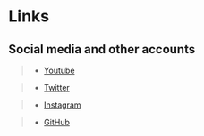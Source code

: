 # Links

## Social media and other accounts

>-   [Youtube](https://www.youtube.com/channel/UCxhxdYfAEFl9z3OyYXCBB-g)

>-   [Twitter](https://twitter.com/WERDEXD_REAL)

>-   [Instagram](https://www.instagram.com/werdexd/)

>-   [GitHub](https://github.com/werdexd/)